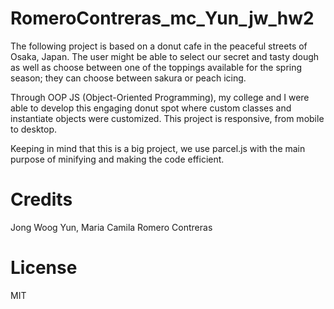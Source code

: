 # RomeroContreras_mc_Yun_jw_hw2

The following project is based on a donut cafe in the peaceful streets of Osaka, Japan. The user might be able to select our secret and tasty dough as well as choose between one of the toppings available for the spring season; they can choose between sakura or peach icing.

Through OOP JS (Object-Oriented Programming), my college and I were able to develop this engaging donut spot where custom classes and instantiate objects were customized. This project is responsive, from mobile to desktop.

Keeping in mind that this is a big project, we use parcel.js with the main purpose of minifying and making the code efficient.

# Credits

Jong Woog Yun, 
Maria Camila Romero Contreras

# License

MIT
